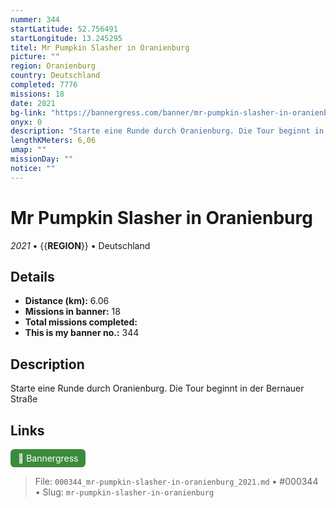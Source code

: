```yaml
---
nummer: 344
startLatitude: 52.756491
startLongitude: 13.245295
titel: Mr Pumpkin Slasher in Oranienburg
picture: ""
region: Oranienburg
country: Deutschland
completed: 7776
missions: 18
date: 2021
bg-link: "https://bannergress.com/banner/mr-pumpkin-slasher-in-oranienburg-13b7"
onyx: 0
description: "Starte eine Runde durch Oranienburg. Die Tour beginnt in der Bernauer Straße"
lengthKMeters: 6,06
umap: ""
missionDay: ""
notice: ""
---
```

# Mr Pumpkin Slasher in Oranienburg

*2021* • {{__REGION__}} • Deutschland





## Details
- **Distance (km):** 6.06
- **Missions in banner:** 18
- **Total missions completed:** 
- **This is my banner no.:** 344



## Description
Starte eine Runde durch Oranienburg. Die Tour beginnt in der Bernauer Straße



## Links
<a href="https://bannergress.com/banner/mr-pumpkin-slasher-in-oranienburg-13b7" target="_blank" style="display:inline-block;margin-right:8px;padding:6px 12px;background:#3c8b3c;color:#fff;text-decoration:none;border-radius:6px;">🔗 Bannergress</a>



> File: `000344_mr-pumpkin-slasher-in-oranienburg_2021.md` • #000344 • Slug: `mr-pumpkin-slasher-in-oranienburg`
